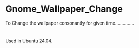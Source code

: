 # Gnome_Wallpaper_Change
To Change the wallpaper consonantly for given time...............

#
Used in Ubuntu 24.04.
